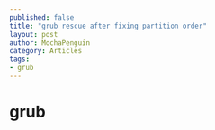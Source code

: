 ```yaml
---
published: false
title: "grub rescue after fixing partition order"
layout: post
author: MochaPenguin
category: Articles
tags:
- grub
---
```


# grub
